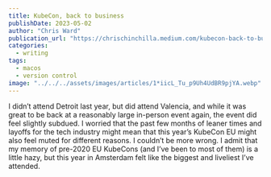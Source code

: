 ```yaml
---
title: KubeCon, back to business
publishDate: 2023-05-02
author: "Chris Ward"
publication_url: "https://chrischinchilla.medium.com/kubecon-back-to-business-722007516c02"
categories:
  - writing
tags:
  - macos
  - version control
image: "../../../assets/images/articles/1*iicL_Tu_p9Uh4UdBR9pjYA.webp"
---
```


I didn’t attend Detroit last year, but did attend Valencia, and while it was great to be back at a reasonably large in-person event again, the event did feel slightly subdued.
I worried that the past few months of leaner times and layoffs for the tech industry might mean that this year’s KubeCon EU might also feel muted for different reasons. I couldn’t be more wrong.
I admit that my memory of pre-2020 EU KubeCons (and I’ve been to most of them) is a little hazy, but this year in Amsterdam felt like the biggest and liveliest I’ve attended.